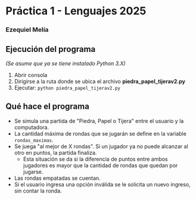 # Práctica 1 - Lenguajes 2025

### Ezequiel Melía

## Ejecución del programa
_(Se asume que ya se tiene instalado Python 3.X)_
1. Abrir consola
2. Dirigirse a la ruta donde se ubica el archivo **piedra_papel_tijerav2.py**
3. Ejecutar: `python piedra_papel_tijerav2.py`

## Qué hace el programa
- Se simula una partida de "Piedra, Papel o Tijera" entre el usuario y la computadora.
- La cantidad máxima de rondas que se jugarán se define en la variable `rondas_maximas`.
- Se juega "al mejor de X rondas". Si un jugador ya no puede alcanzar al otro en puntos, la partida finaliza.
  - Esta situación se da si la diferencia de puntos entre ambos jugadores es mayor que la cantidad de rondas que quedan por jugarse.
- Las rondas empatadas se cuentan.
- Si el usuario ingresa una opción inválida se le solicita un nuevo ingreso, sin contar la ronda.

